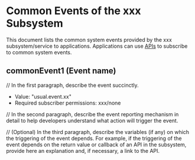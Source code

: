 # Common Events of the xxx Subsystem
This document lists the common system events provided by the xxx subsystem/service to applications. Applications can use [APIs](../js-apis-commonEventManager.md) to subscribe to common system events.

## commonEvent1 (Event name)
// In the first paragraph, describe the event succinctly.

- Value: "usual.event.xx"
- Required subscriber permissions: xxx/none

// In the second paragraph, describe the event reporting mechanism in detail to help developers understand what action will trigger the event.

// (Optional) In the third paragraph, describe the variables (if any) on which the triggering of the event depends. For example, if the triggering of the event depends on the return value or callback of an API in the subsystem, provide here an explanation and, if necessary, a link to the API.
